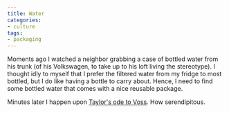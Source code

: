 ```yaml
---
title: Water
categories:
- culture
tags:
- packaging
---
```


Moments ago I watched a neighbor grabbing a case of bottled water from his trunk (of his Volkswagen, to take up to his loft living the stereotype).  I thought idly to myself that I prefer the filtered water from my fridge to most bottled, but I do like having a bottle to carry about.  Hence, I need to find some bottled water that comes with a nice reusable package.

Minutes later I happen upon [Taylor's ode to Voss][1].  How serendipitous.

   [1]: http://gtmcknight.com/log/archives/2003/09/12/voss_noney_and_sic.php
